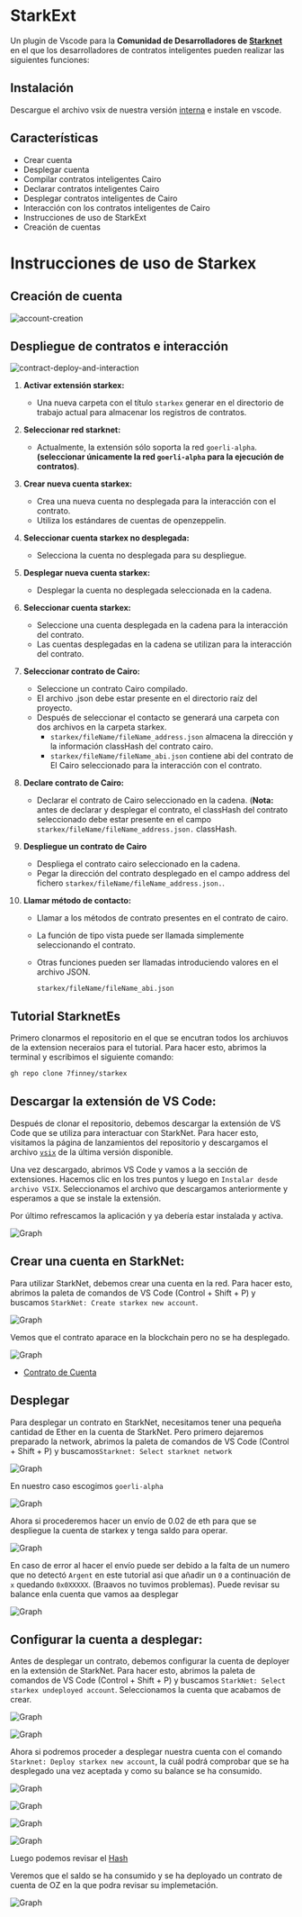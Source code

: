 # StarkExt

Un plugin de Vscode para la **Comunidad de Desarrolladores de [Starknet](https://www.starknet.io/en)** en el que los desarrolladores de contratos inteligentes pueden realizar las siguientes funciones:

## Instalación

Descargue el archivo vsix de nuestra versión [interna](https://github.com/7finney/starkex/releases/tag/v0.0.1) e instale en vscode.

## Características

- Crear cuenta
- Desplegar cuenta
- Compilar contratos inteligentes Cairo
- Declarar contratos inteligentes Cairo
- Desplegar contratos inteligentes de Cairo
- Interacción con los contratos inteligentes de Cairo
- Instrucciones de uso de StarkExt
- Creación de cuentas

# Instrucciones de uso de Starkex

## Creación de cuenta
![account-creation](https://user-images.githubusercontent.com/13261372/229073284-b790c667-6f3e-4899-96f6-d53f36d9cf06.gif)


## Despliegue de contratos e interacción
![contract-deploy-and-interaction](https://user-images.githubusercontent.com/9979182/229073433-3f6b4c7c-48dd-414b-bbe5-c52f03764a0d.gif)


1. **Activar extensión starkex:** 
    - Una nueva carpeta con el título `starkex` generar en el directorio de trabajo actual para almacenar los registros de contratos.
    
2. **Seleccionar red starknet:**
    - Actualmente, la extensión sólo soporta la red `goerli-alpha`. **(seleccionar únicamente la red `goerli-alpha` para la ejecución de contratos)**.
3. **Crear nueva cuenta starkex:**
    - Crea una nueva cuenta no desplegada para la interacción con el contrato.
    - Utiliza los estándares de cuentas de openzeppelin.
4. **Seleccionar cuenta starkex no desplegada:**
    - Selecciona la cuenta no desplegada para su despliegue.
5. **Desplegar nueva cuenta starkex:**
    - Desplegar la cuenta no desplegada seleccionada en la cadena.
6. **Seleccionar cuenta starkex:**
    - Seleccione una cuenta desplegada en la cadena para la interacción del contrato.
    - Las cuentas desplegadas en la cadena se utilizan para la interacción del contrato.
7. **Seleccionar contrato de Cairo:**
    - Seleccione un contrato Cairo compilado.
    - El archivo .json debe estar presente en el directorio raíz del proyecto.
    - Después de seleccionar el contacto se generará una carpeta con dos archivos en la carpeta starkex.
        - `starkex/fileName/fileName_address.json` almacena la dirección y la información classHash del contrato cairo.
        - `starkex/fileName/fileName_abi.json` contiene abi del contrato de El Cairo seleccionado para la interacción con el contrato.
8. **Declare contrato de Cairo:**
    - Declarar el contrato de Cairo seleccionado en la cadena. (**Nota:** antes de declarar y desplegar el contrato, el classHash del contrato seleccionado debe estar presente en el campo `starkex/fileName/fileName_address.json.` classHash.
9. **Despliegue un contrato de Cairo**
    - Despliega el contrato cairo seleccionado en la cadena.
    - Pegar la dirección del contrato desplegado en el campo address del fichero `starkex/fileName/fileName_address.json.`.
10. **Llamar método de contacto:**
    - Llamar a los métodos de contrato presentes en el contrato de cairo.
    - La función de tipo vista puede ser llamada simplemente seleccionando el contrato.
    - Otras funciones pueden ser llamadas introduciendo valores en el archivo JSON.
        
        `starkex/fileName/fileName_abi.json`


## Tutorial StarknetEs

Primero clonarmos el repositorio en el que se encutran todos los archiuvos de la extension neceraios para el tutorial.  Para hacer esto, abrimos la terminal y escribimos el siguiente comando:

```bash
gh repo clone 7finney/starkex
```

## Descargar la extensión de VS Code:

Después de clonar el repositorio, debemos descargar la extensión de VS Code que se utiliza para interactuar con StarkNet. Para hacer esto, visitamos la página de lanzamientos del repositorio y descargamos el archivo [`vsix`](https://github.com/7finney/starkex/releases) de la última versión disponible.

Una vez descargado, abrimos VS Code y vamos a la sección de extensiones. Hacemos clic en los tres puntos y luego en `Instalar desde archivo VSIX`. Seleccionamos el archivo que descargamos anteriormente y esperamos a que se instale la extensión.

Por último refrescamos la aplicación y ya debería estar instalada y activa.

![Graph](imágenes/install.png)


## Crear una cuenta en StarkNet:

Para utilizar StarkNet, debemos crear una cuenta en la red. Para hacer esto, abrimos la paleta de comandos de VS Code (Control + Shift + P) y buscamos `StarkNet: Create starkex new account`. 

![Graph](imágenes/createstarkexnew.png)

Vemos que el contrato aparace en la blockchain pero no se ha desplegado.

![Graph](imágenes/create1.png)

* [Contrato de Cuenta](https://testnet.starkscan.co/contract/0x32759c445eec154d5808d3bfd332260065b51803d61acc46b6a5e8618972f6)

## Desplegar

Para desplegar un contrato en StarkNet, necesitamos tener una pequeña cantidad de Ether en la cuenta de StarkNet. Pero primero dejaremos preparado la network, abrimos la paleta de comandos de VS Code (Control + Shift + P) y buscamos`Starknet: Select starknet network` 

![Graph](imágenes/selectnetwrok.png)

En nuestro caso escogimos `goerli-alpha`

![Graph](imágenes/goerli.png)

Ahora si procederemos hacer un envío de 0.02 de eth para que se despliegue la cuenta de starkex y tenga saldo para operar.

![Graph](imágenes/send.png)

En caso de error al hacer el envío puede ser debido a la falta de un numero que no detectó `Argent` en este tutorial asi que añadir un `0` a continuación de `x` quedando `0x0XXXXX`. (Braavos no tuvimos problemas). Puede revisar su balance enla cuenta que vamos aa desplegar

![Graph](imágenes/balance.png)

## Configurar la cuenta a desplegar:

Antes de desplegar un contrato, debemos configurar la cuenta de deployer en la extensión de StarkNet. Para hacer esto, abrimos la paleta de comandos de VS Code (Control + Shift + P) y buscamos `StarkNet: Select starkex undeployed account`. Seleccionamos la cuenta que acabamos de crear.

![Graph](imágenes/selectstarkexundeployed.png)

![Graph](imágenes/selected1.png)


Ahora si podremos proceder a desplegar nuestra cuenta con el comando ` Starknet: Deploy starkex new account`, la cuál podrá comprobar que se ha desplegado una vez aceptada y como su balance se ha consumido.

![Graph](imágenes/deploynew.png)

![Graph](imágenes/deployaccount.png)

![Graph](imágenes/pendingdeploy.png)

![Graph](imágenes/balance1.png)

Luego podemos revisar el [Hash](https://testnet.starkscan.co/tx/0x078240a59019727f2e8fa4edb03578ff45ab37cd93282e1382f02af2655a5d4f)

Veremos que el saldo se ha consumido y se ha deployado un contrato de cuenta de OZ en la que podra revisar su implemetación.

![Graph](imágenes/Deploy.png)

